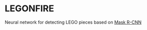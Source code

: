 # LEGONFIRE
Neural network for detecting LEGO pieces based on [Mask R-CNN](https://github.com/matterport/Mask_RCNN)
